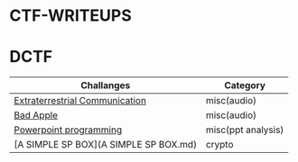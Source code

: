 # CTF-WRITEUPS

# DCTF

Challanges                                               |Category          |
|------------                                            |--------
|[Extraterrestrial Communication](DCTF/MISC/Extraterrestrial\/Communicaation.md)   | misc(audio)      |
|[Bad Apple](badapple.md)                                |misc(audio)       |
|[Powerpoint programming](powerpointprogramming.md)      |misc(ppt analysis)|
|[A SIMPLE SP BOX](A SIMPLE SP BOX.md)       |crypto|   |
